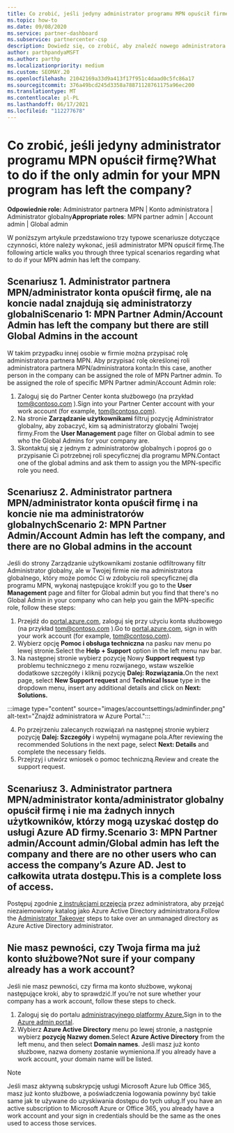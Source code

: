 ```yaml
---
title: Co zrobić, jeśli jedyny administrator programu MPN opuścił firmę?
ms.topic: how-to
ms.date: 09/08/2020
ms.service: partner-dashboard
ms.subservice: partnercenter-csp
description: Dowiedz się, co zrobić, aby znaleźć nowego administratora MPN lub uzyskać pomoc od administratora globalnego firmy. Dowiedz się również, jak dodać nową Partner Center administratora globalnego.
author: parthpandyaMSFT
ms.author: parthp
ms.localizationpriority: medium
ms.custom: SEOMAY.20
ms.openlocfilehash: 21042169a33d9a413f17f951c4daad0c5fc86a17
ms.sourcegitcommit: 376a49bcd245d3358a78871128761175a96ec200
ms.translationtype: MT
ms.contentlocale: pl-PL
ms.lasthandoff: 06/17/2021
ms.locfileid: "112277678"
---
```

# <a name="what-to-do-if-the-only-admin-for-your-mpn-program-has-left-the-company"></a><span data-ttu-id="eec21-103">Co zrobić, jeśli jedyny administrator programu MPN opuścił firmę?</span><span class="sxs-lookup"><span data-stu-id="eec21-103">What to do if the only admin for your MPN program has left the company?</span></span>

<span data-ttu-id="eec21-104">**Odpowiednie role:** Administrator partnera MPN | Konto administratora | Administrator globalny</span><span class="sxs-lookup"><span data-stu-id="eec21-104">**Appropriate roles**: MPN partner admin | Account admin | Global admin</span></span>

<span data-ttu-id="eec21-105">W poniższym artykule przedstawiono trzy typowe scenariusze dotyczące czynności, które należy wykonać, jeśli administrator MPN opuścił firmę.</span><span class="sxs-lookup"><span data-stu-id="eec21-105">The following article walks you through three typical scenarios regarding what to do if your MPN admin has left the company.</span></span>

## <a name="scenario-1-mpn-partner-adminaccount-admin-has-left-the-company-but-there-are-still-global-admins-in-the-account"></a><span data-ttu-id="eec21-106">Scenariusz 1. Administrator partnera MPN/administrator konta opuścił firmę, ale na koncie nadal znajdują się administratorzy globalni</span><span class="sxs-lookup"><span data-stu-id="eec21-106">Scenario 1: MPN Partner Admin/Account Admin has left the company but there are still Global Admins in the account</span></span>

<span data-ttu-id="eec21-107">W takim przypadku innej osobie w firmie można przypisać rolę administratora partnera MPN. Aby przypisać rolę określonej roli administratora partnera MPN/administratora konta:</span><span class="sxs-lookup"><span data-stu-id="eec21-107">In this case, another person in the company can be assigned the role of MPN Partner admin. To be assigned the role of specific MPN Partner admin/Account Admin role:</span></span>

1. <span data-ttu-id="eec21-108">Zaloguj się do Partner Center konta służbowego (na przykład tom@contoso.com ).</span><span class="sxs-lookup"><span data-stu-id="eec21-108">Sign into your Partner Center account with your work account (for example, tom@contoso.com).</span></span>
1. <span data-ttu-id="eec21-109">Na stronie **Zarządzanie użytkownikami** filtruj pozycję Administrator globalny, aby zobaczyć, kim są administratorzy globalni Twojej firmy.</span><span class="sxs-lookup"><span data-stu-id="eec21-109">From the **User Management** page filter on Global admin to see who the Global Admins for your company are.</span></span> 
1. <span data-ttu-id="eec21-110">Skontaktuj się z jednym z administratorów globalnych i poproś go o przypisanie Ci potrzebnej roli specyficznej dla programu MPN.</span><span class="sxs-lookup"><span data-stu-id="eec21-110">Contact one of the global admins and ask them to assign you the MPN-specific role you need.</span></span> 

## <a name="scenario-2-mpn-partner-adminaccount-admin-has-left-the-company-and-there-are-no-global-admins-in-the-account"></a><span data-ttu-id="eec21-111">Scenariusz 2. Administrator partnera MPN/administrator konta opuścił firmę i na koncie nie ma administratorów globalnych</span><span class="sxs-lookup"><span data-stu-id="eec21-111">Scenario 2: MPN Partner Admin/Account Admin has left the company, and there are no Global admins in the account</span></span> 

<span data-ttu-id="eec21-112">Jeśli do strony  Zarządzanie użytkownikami zostanie odfiltrowany filtr Administrator globalny, ale w Twojej firmie nie ma administratora globalnego, który może pomóc Ci w zdobyciu roli specyficznej dla programu MPN, wykonaj następujące kroki:</span><span class="sxs-lookup"><span data-stu-id="eec21-112">If you go to the **User Management** page and filter for Global admin but you find that there's no Global Admin in your company who can help you gain the MPN-specific role, follow these steps:</span></span>

1. <span data-ttu-id="eec21-113">Przejdź do [portal.azure.com](https://ms.portal.azure.com/), zaloguj się przy użyciu konta służbowego (na przykład tom@contoso.com ).</span><span class="sxs-lookup"><span data-stu-id="eec21-113">Go to [portal.azure.com](https://ms.portal.azure.com/), sign in with your work account (for example, tom@contoso.com).</span></span> 
1. <span data-ttu-id="eec21-114">Wybierz opcję **Pomoc i obsługa techniczna** na pasku nav menu po lewej stronie.</span><span class="sxs-lookup"><span data-stu-id="eec21-114">Select the **Help + Support** option in the left menu nav bar.</span></span>
1. <span data-ttu-id="eec21-115">Na następnej stronie wybierz pozycję Nowy  **Support request** typ problemu technicznego z menu rozwijanego, wstaw wszelkie dodatkowe szczegóły i kliknij pozycję **Dalej: Rozwiązania.**</span><span class="sxs-lookup"><span data-stu-id="eec21-115">On the next page, select **New Support request** and **Technical Issue** type in the dropdown menu, insert any additional details and click on **Next: Solutions.**</span></span>

:::image type="content" source="images/accountsettings/adminfinder.png" alt-text="Znajdź administratora w Azure Portal.":::

4. <span data-ttu-id="eec21-117">Po przejrzeniu zalecanych rozwiązań na następnej stronie wybierz pozycję **Dalej: Szczegóły** i wypełnij wymagane pola.</span><span class="sxs-lookup"><span data-stu-id="eec21-117">After reviewing the recommended Solutions in the next page, select **Next: Details** and complete the necessary fields.</span></span>
1. <span data-ttu-id="eec21-118">Przejrzyj i utwórz wniosek o pomoc techniczną.</span><span class="sxs-lookup"><span data-stu-id="eec21-118">Review and create the support request.</span></span>


## <a name="scenario-3-mpn-partner-adminaccount-adminglobal-admin-has-left-the-company-and-there-are-no-other-users-who-can-access-the-companys-azure-ad-this-is-a-complete-loss-of-access"></a><span data-ttu-id="eec21-119">Scenariusz 3. Administrator partnera MPN/administrator konta/administrator globalny opuścił firmę i nie ma żadnych innych użytkowników, którzy mogą uzyskać dostęp do usługi Azure AD firmy.</span><span class="sxs-lookup"><span data-stu-id="eec21-119">Scenario 3: MPN Partner admin/Account admin/Global admin has left the company and there are no other users who can access the company’s Azure AD.</span></span> <span data-ttu-id="eec21-120">Jest to całkowita utrata dostępu.</span><span class="sxs-lookup"><span data-stu-id="eec21-120">This is a complete loss of access.</span></span>

<span data-ttu-id="eec21-121">Postępuj zgodnie [z instrukcjami przejęcia](/azure/active-directory/users-groups-roles/domains-admin-takeover#internal-admin-takeover) przez administratora, aby przejąć niezaiemowiony katalog jako Azure Active Directory administratora.</span><span class="sxs-lookup"><span data-stu-id="eec21-121">Follow the [Administrator Takeover](/azure/active-directory/users-groups-roles/domains-admin-takeover#internal-admin-takeover) steps to take over an unmanaged directory as Azure Active Directory administrator.</span></span>

## <a name="not-sure-if-your-company-already-has-a-work-account"></a><span data-ttu-id="eec21-122">Nie masz pewności, czy Twoja firma ma już konto służbowe?</span><span class="sxs-lookup"><span data-stu-id="eec21-122">Not sure if your company already has a work account?</span></span>

<span data-ttu-id="eec21-123">Jeśli nie masz pewności, czy firma ma konto służbowe, wykonaj następujące kroki, aby to sprawdzić.</span><span class="sxs-lookup"><span data-stu-id="eec21-123">If you’re not sure whether your company has a work account, follow these steps to check.</span></span>

1. <span data-ttu-id="eec21-124">Zaloguj się do portalu [administracyjnego platformy Azure.](https://ms.portal.azure.com)</span><span class="sxs-lookup"><span data-stu-id="eec21-124">Sign in to the [Azure admin portal](https://ms.portal.azure.com).</span></span>
2. <span data-ttu-id="eec21-125">Wybierz **Azure Active Directory** menu po lewej stronie, a następnie wybierz **pozycję Nazwy domen**.</span><span class="sxs-lookup"><span data-stu-id="eec21-125">Select **Azure Active Directory** from the left menu, and then select **Domain names**.</span></span>
<span data-ttu-id="eec21-126">Jeśli masz już konto służbowe, nazwa domeny zostanie wymieniona.</span><span class="sxs-lookup"><span data-stu-id="eec21-126">If you already have a work account, your domain name will be listed.</span></span>

>[!Note]
><span data-ttu-id="eec21-127">Jeśli masz aktywną subskrypcję usługi Microsoft Azure lub Office 365, masz już konto służbowe, a poświadczenia logowania powinny być takie same jak te używane do uzyskiwania dostępu do tych usług.</span><span class="sxs-lookup"><span data-stu-id="eec21-127">If you have an active subscription to Microsoft Azure or Office 365, you already have a work account and your sign in credentials should be the same as the ones used to access those services.</span></span>